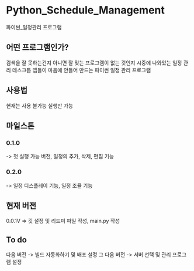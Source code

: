 # Python_Schedule_Management
파이썬_일정관리 프로그램

## 어떤 프로그램인가?
검색을 잘 못하는건지 아니면 잘 맞는 프로그램이 없는 것인지 시중에 나와있는 일정 관리 데스크톱 앱들이 마음에 안들어 만드는 파이썬 일정 관리 프로그램

## 사용법
현재는 사용 불가능 실행만 가능

## 마일스톤

### 0.1.0
-> 첫 실행 가능 버전, 일정의 추가, 삭제, 편집 기능

### 0.2.0
-> 일정 디스플레이 기능, 일정 조율 기능

## 현재 버전
0.0.1V => 깃 설정 및 리드미 파일 작성, main.py 작성

## To do
다음 버전 -> 빌드 자동화하기 및 배포 설정
그 다음 버전 -> 서버 선택 및 관리 프로그램 설정